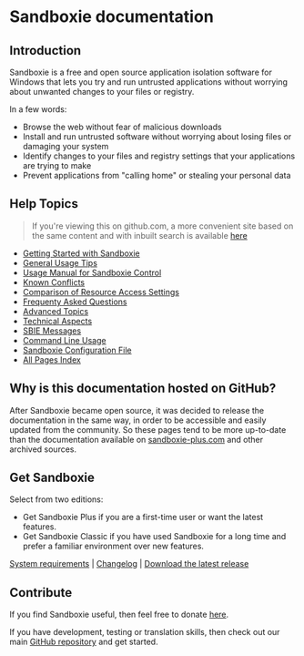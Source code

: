 # Sandboxie documentation

## Introduction

Sandboxie is a free and open source application isolation software for Windows that lets you try and run untrusted
applications without worrying about unwanted changes to your files or registry.

In a few words:

* Browse the web without fear of malicious downloads
* Install and run untrusted software without worrying about losing files or damaging your system
* Identify changes to your files and registry settings that your applications are trying to make
* Prevent applications from "calling home" or stealing your personal data

## Help Topics

> If you're viewing this on github.com, a more convenient site based on the same content and with inbuilt search is available [here](https://sandboxie-plus.github.io/sandboxie-docs)

* [Getting Started with Sandboxie](Content/SP_GettingStarted.md)
* [General Usage Tips](Content/UsageTips.md)
* [Usage Manual for Sandboxie Control](Content/SP_SBControl.md)
* [Known Conflicts](Content/SandboxieKnownConflicts.md)
* [Comparison of Resource Access Settings](Content/ResourceAccess.md)
* [Frequenty Asked Questions](Content/FrequentlyAskedQuestions.md)
* [Advanced Topics](Content/AdvancedTopics.md)
* [Technical Aspects](Content/TechnicalAspects.md)
* [SBIE Messages](Content/SBIEMessages.md)
* [Command Line Usage](Content/StartCommandLine.md)
* [Sandboxie Configuration File](Content/SandboxieIni.md)
* [All Pages Index](Content/AllPages.md)

## Why is this documentation hosted on GitHub?

After Sandboxie became open source, it was decided to release the documentation in the same way, in order to be
accessible and easily updated from the community. So these pages tend to be more up-to-date than the documentation
available on [sandboxie-plus.com](https://sandboxie-plus.com) and other archived sources.

## Get Sandboxie

Select from two editions:

* Get Sandboxie Plus if you are a first-time user or want the latest features.
* Get Sandboxie Classic if you have used Sandboxie for a long time and prefer a familiar environment over new features.

[System requirements](https://github.com/sandboxie-plus/Sandboxie#sandboxie)
| [Changelog](https://github.com/sandboxie-plus/Sandboxie/blob/master/CHANGELOG.md)
| [Download the latest release](https://github.com/sandboxie-plus/Sandboxie/releases/latest)

## Contribute

If you find Sandboxie useful, then feel free to donate [here](https://xanasoft.com/donate).

If you have development, testing or translation skills, then check out our
main [GitHub repository](https://github.com/sandboxie-plus/Sandboxie) and get started.
